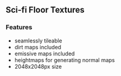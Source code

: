 ## Sci-fi Floor Textures
### Features
- seamlessly tileable
- dirt maps included
- emissive maps included
- heightmaps for generating normal maps
- 2048x2048px size
